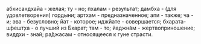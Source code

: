 абхисандха̄йа - желая; ту - но; пхалам - результат; дамбха - (для удовлетворения) гордыни; артхам - предназначенное; апи - также; ча - и; эва - безусловно; йат - которое; иджйате - совершается; бхарата-ш́решт̣ха - о лучший из Бхарат; там - то; йаджн̃ам - жертвоприношение; виддхи - знай; ра̄джасам - относящееся к гуне страсти.